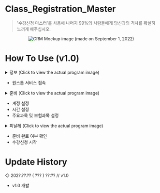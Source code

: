 # Class_Registration_Master
> '수강신청 마스터'를 사용해 나머지 99%의 사람들에게 당신과의 격차를 확실히 느끼게 해주십시오.

<div align="center">

  ![CRM](https://user-images.githubusercontent.com/64591335/187922920-5c3bd3ae-d53b-4188-bc06-90b0a1fd7ff4.png)
  Mockup image (made on September 1, 2022)
</div>

# How To Use (v1.0)
<details>
  <summary>정보 (Click to view the actual program image)</summary>
  
  ![image](https://user-images.githubusercontent.com/64591335/212485732-15a27b48-e1f9-4b6c-8782-9399f2646f86.png)
</details>

- 원스톱 서비스 접속

<details>
  <summary>준비 (Click to view the actual program image)</summary>
  
  ![image](https://user-images.githubusercontent.com/64591335/212486354-9bd31f75-b624-47de-96b4-e3f583afa16b.png)
</details>

- 계정 설정
- 시간 설정
- 주요과목 및 보험과목 설정

<details>
  <summary>피날레 (Click to view the actual program image)</summary>
  
  ![image](https://user-images.githubusercontent.com/64591335/212486515-c20c2184-a65d-454a-aa09-8d5184d805cd.png)
</details>

- 준비 완료 여부 확인
- 수강신청 시작

# Update History
◇ 202?.??.?? ( ??? ) ??:?? // v1.0
- v1.0 개발

